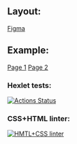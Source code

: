 ## Layout:
[Figma](https://www.figma.com/file/b6AjhwQsQeSeoIteenOTIp/Hexlet-LayoutDesigner-Project.-Music-Box "Click me")
## Example:
[Page 1](https://botirkLayout2.surge.sh "Page 1")
[Page 2](https://botirkLayout2.surge.sh/artist.html "Page 2")
### Hexlet tests:
[![Actions Status](https://github.com/botirk/layout-designer-project-lvl2/workflows/hexlet-check/badge.svg)](https://github.com/botirk/layout-designer-project-lvl2/actions)
### CSS+HTML linter:
[![HMTL+CSS linter](https://github.com/botirk/layout-designer-project-lvl2/workflows/html+css/badge.svg)](https://github.com/botirk/layout-designer-project-lvl2/actions)
